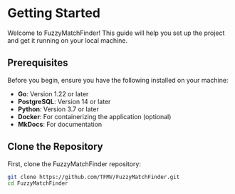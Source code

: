 # Getting Started

Welcome to FuzzyMatchFinder! This guide will help you set up the project and get it running on your local machine.

## Prerequisites

Before you begin, ensure you have the following installed on your machine:

- **Go**: Version 1.22 or later
- **PostgreSQL**: Version 14 or later
- **Python**: Version 3.7 or later
- **Docker**: For containerizing the application (optional)
- **MkDocs**: For documentation

## Clone the Repository

First, clone the FuzzyMatchFinder repository:

```bash
git clone https://github.com/TFMV/FuzzyMatchFinder.git
cd FuzzyMatchFinder
```
